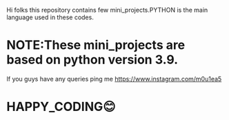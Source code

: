 Hi folks this repository contains  few mini_projects.PYTHON is the main language used in these codes.

# NOTE:These mini_projects are based on python version 3.9.
If you guys have any queries ping me  <https://www.instagram.com/m0u1ea5>

# HAPPY_CODING😊
